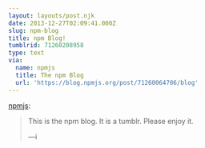 ```yaml
---
layout: layouts/post.njk
date: 2013-12-27T02:09:41.000Z
slug: npm-blog
title: npm Blog!
tumblrid: 71260208958
type: text
via:
  name: npmjs
  title: The npm Blog
  url: 'https://blog.npmjs.org/post/71260064706/blog'
---
```

<p><a href="http://npmjs.tumblr.com/post/71260064706/blog" class="tumblr_blog">npmjs</a>:</p>

<blockquote><p>This is the npm blog.  It is a tumblr.  Please enjoy it.</p>

<p>—i</p></blockquote>
